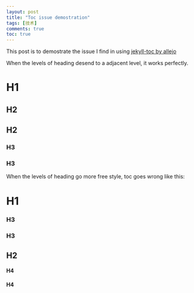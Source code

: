 ```yaml
---
layout: post
title: "Toc issue demostration"
tags: [技术]
comments: true
toc: true
---
```

This post is to demostrate the issue I find in using [jekyll-toc by allejo](https://github.com/allejo/jekyll-toc/)

<!-- more -->

When the levels of heading desend to a adjacent level, it works perfectly.

# H1

## H2

## H2

### H3

### H3

When the levels of heading go more free style, toc goes wrong like this: 

# H1

### H3

### H3

## H2

#### H4

#### H4